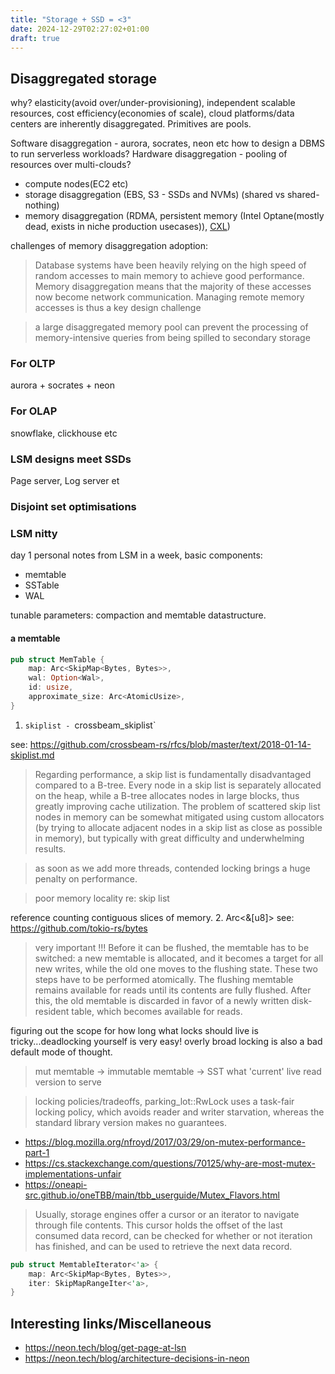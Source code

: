 ```yaml
---
title: "Storage + SSD = <3"
date: 2024-12-29T02:27:02+01:00
draft: true
---
```


## Disaggregated storage
why? elasticity(avoid over/under-provisioning), independent scalable resources, cost efficiency(economies of scale),
cloud platforms/data centers are inherently disaggregated. Primitives are pools.

Software disaggregation - aurora, socrates, neon etc how to design a DBMS to run serverless workloads?
Hardware disaggregation - pooling of resources over multi-clouds?

- compute nodes(EC2 etc)
- storage disaggregation (EBS, S3 - SSDs and NVMs) (shared vs shared-nothing)
- memory disaggregation (RDMA, persistent memory (Intel Optane(mostly dead, exists in niche production usecases)), [CXL](https://www.sigops.org/2024/revisiting-distributed-memory-in-the-cxl-era/))

challenges of memory disaggregation adoption:
>  Database systems have been heavily relying on the high speed of random
accesses to main memory to achieve good performance. Memory
disaggregation means that the majority of these accesses now become network communication. Managing remote memory accesses
is thus a key design challenge

> a large disaggregated memory pool can prevent the processing of memory-intensive queries from being spilled to secondary
storage

### For OLTP
aurora + socrates + neon

### For OLAP
snowflake, clickhouse etc

### LSM designs meet SSDs
Page server, Log server et

### Disjoint set optimisations


### LSM nitty

day 1 personal notes from LSM in a week, basic components:

- memtable
- SSTable
- WAL

tunable parameters: compaction and memtable datastructure.

#### a memtable

```rust
pub struct MemTable {
    map: Arc<SkipMap<Bytes, Bytes>>,
    wal: Option<Wal>,
    id: usize,
    approximate_size: Arc<AtomicUsize>,
}
```

1. `skiplist - `crossbeam_skiplist`

see: https://github.com/crossbeam-rs/rfcs/blob/master/text/2018-01-14-skiplist.md
> Regarding performance, a skip list is fundamentally disadvantaged compared to a B-tree. Every node in a skip list is separately allocated on the heap, while a B-tree allocates nodes in large blocks, thus greatly improving cache utilization. The problem of scattered skip list nodes in memory can be somewhat mitigated using custom allocators (by trying to allocate adjacent nodes in a skip list as close as possible in memory), but typically with great difficulty and underwhelming results.

> as soon as we add more threads, contended locking brings a huge penalty on performance.

> poor memory locality re: skip list

reference counting contiguous slices of memory.
2. Arc<&[u8]> see: https://github.com/tokio-rs/bytes

> very important !!!
> Before it can be flushed, the memtable has to be switched: a new memtable is allocated, and it becomes a target for all new writes, while the old one moves to the flushing state. These two steps have to be performed atomically.
> The flushing memtable remains available for reads until its contents are fully flushed. After this, the old memtable is discarded in favor of a newly written disk-resident table, which becomes available for reads.

figuring out the scope for how long what locks should live is tricky...deadlocking yourself is very easy! overly broad locking is also a bad default mode of thought.

> mut memtable -> immutable memtable -> SST what 'current' live read version to serve

> locking policies/tradeoffs, parking_lot::RwLock uses a task-fair locking policy, which avoids reader and writer starvation, whereas the standard library version makes no guarantees.
- https://blog.mozilla.org/nfroyd/2017/03/29/on-mutex-performance-part-1
- https://cs.stackexchange.com/questions/70125/why-are-most-mutex-implementations-unfair
- https://oneapi-src.github.io/oneTBB/main/tbb_userguide/Mutex_Flavors.html


> Usually, storage engines offer a cursor or an iterator to navigate through file contents. This cursor holds the offset of the last consumed data record, can be checked for whether or not iteration has finished, and can be used to retrieve the next data record.

```rust
pub struct MemtableIterator<'a> {
    map: Arc<SkipMap<Bytes, Bytes>>,
    iter: SkipMapRangeIter<'a>,
}
```

## Interesting links/Miscellaneous
- https://neon.tech/blog/get-page-at-lsn
- https://neon.tech/blog/architecture-decisions-in-neon


[^1]: [The Log-Structured Merge-Tree](https://www.cs.umb.edu/~poneil/lsmtree.pdf)
[^2]: [Designing Access Methods: The RUM Conjecture](https://www.eecs.harvard.edu/~kester/files/rum_conjecture.pdf)
[^3]: [Understanding Modern Storage APIs](https://atlarge-research.com/pdfs/2022-systor-apis.pdf)
[^4]: [What Modern NVMe Storage Can Do, And How To Exploit It](https://vldb.org/pvldb/vol16/p2090-haas.pdf)
[^5]: [Clarifying Direct I/O Semantics](https://lwn.net/Articles/348739/)
[^6]: [What Are You Waiting For? Use Coroutines for Asynchronous I/O to Hide I/O Latencies and Maximize the Read Bandwidth!](https://db.in.tum.de/~fent/papers/coroutines.pdf)
[^7]: [The Unwritten Contract of Solid State Drives](https://pages.cs.wisc.edu/~jhe/eurosys17-he.pdf)
[^8]: [Socrates: The New SQL Server in the Cloud](https://www.microsoft.com/en-us/research/uploads/prod/2019/05/socrates.pdf)
[^9]: [Is Scalable OLTP in the Cloud a Solved Problem?](https://www.cidrdb.org/cidr2023/papers/p50-ziegler.pdf)
[^10]: [Disaggregated Database Systems](https://www.cs.purdue.edu/homes/csjgwang/pubs/SIGMOD23_Tutorial_DisaggregatedDB.pdf)
[^11]: [Immutability Changes Everything](https://www.cidrdb.org/cidr2015/Papers/CIDR15_Paper16.pdf?)
[^12]: [Dissecting, Designing, and Optimizing LSM-based Data Stores](https://cs-people.bu.edu/mathan/publications/sigmod22-sarkar-tutorial.pdf)
